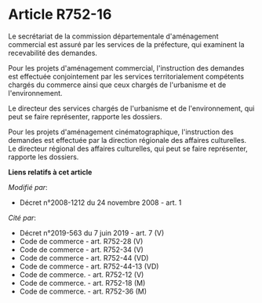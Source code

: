 # Article R752-16

Le secrétariat de la commission départementale d'aménagement commercial est assuré par les services de la préfecture, qui
examinent la recevabilité des demandes. 

Pour les projets d'aménagement commercial, l'instruction des demandes est effectuée conjointement par les services
territorialement compétents chargés du commerce ainsi que ceux chargés de l'urbanisme et de l'environnement. 

Le directeur des services chargés de l'urbanisme et de l'environnement, qui peut se faire représenter, rapporte les
dossiers. 

Pour les projets d'aménagement cinématographique, l'instruction des demandes est effectuée par la direction régionale des
affaires culturelles. Le directeur régional des affaires culturelles, qui peut se faire représenter, rapporte les dossiers.

**Liens relatifs à cet article**

_Modifié par_:

  - Décret n°2008-1212 du 24 novembre 2008 - art. 1

_Cité par_:

  - Décret n°2019-563 du 7 juin 2019 - art. 7 (V)
  - Code de commerce - art. R752-28 (V)
  - Code de commerce - art. R752-34 (V)
  - Code de commerce - art. R752-44 (VD)
  - Code de commerce - art. R752-44-13 (VD)
  - Code de commerce. - art. R752-12 (V)
  - Code de commerce. - art. R752-18 (M)
  - Code de commerce. - art. R752-36 (M)
